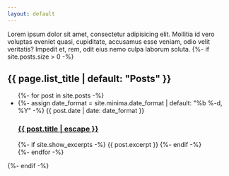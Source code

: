 ```yaml
---
layout: default
---
```

Lorem ipsum dolor sit amet, consectetur adipisicing elit. Mollitia id vero voluptas eveniet quasi, cupiditate, accusamus esse veniam, odio velit veritatis? Impedit et, rem, odit eius nemo culpa laborum soluta.
{%- if site.posts.size > 0 -%}
<h2 class="post-list-heading">{{ page.list_title | default: "Posts" }}</h2>
<ul class="post-list">
	{%- for post in site.posts -%}
	<li>
		{%- assign date_format = site.minima.date_format | default: "%b %-d, %Y" -%}
		<span class="post-meta">{{ post.date | date: date_format }}</span>
		<h3>
			<a class="post-link" href="{{ post.url | relative_url }}">
				{{ post.title | escape }}
			</a>
		</h3>
		{%- if site.show_excerpts -%}
		{{ post.excerpt }}
		{%- endif -%}
	</li>
	{%- endfor -%}
</ul>

{%- endif -%}